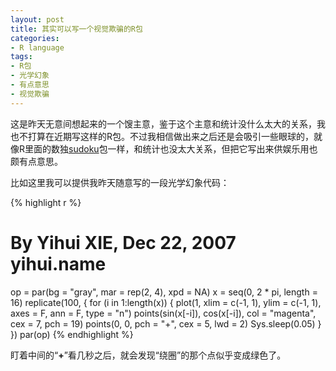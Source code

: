 ```yaml
---
layout: post
title: 其实可以写一个视觉欺骗的R包
categories:
- R language
tags:
- R包
- 光学幻象
- 有点意思
- 视觉欺骗
---
```


这是昨天无意间想起来的一个馊主意，鉴于这个主意和统计没什么太大的关系，我也不打算在近期写这样的R包。不过我相信做出来之后还是会吸引一些眼球的，就像R里面的数独[sudoku](http://cran.r-project.org/package=sudoku)包一样，和统计也没太大关系，但把它写出来供娱乐用也颇有点意思。

比如这里我可以提供我昨天随意写的一段光学幻象代码：

{% highlight r %}
# By Yihui XIE, Dec 22, 2007 yihui.name
op = par(bg = "gray", mar = rep(2, 4), xpd = NA)
x = seq(0, 2 * pi, length = 16)
replicate(100, {
  for (i in 1:length(x)) {
    plot(1, xlim = c(-1, 1), ylim = c(-1, 1), axes = F, ann = F,
      type = "n")
    points(sin(x[-i]), cos(x[-i]), col = "magenta", cex = 7,
      pch = 19)
    points(0, 0, pch = "+", cex = 5, lwd = 2)
    Sys.sleep(0.05)
  }
})
par(op)
{% endhighlight %}

盯着中间的“**+**”看几秒之后，就会发现“绕圈”的那个点似乎变成绿色了。

